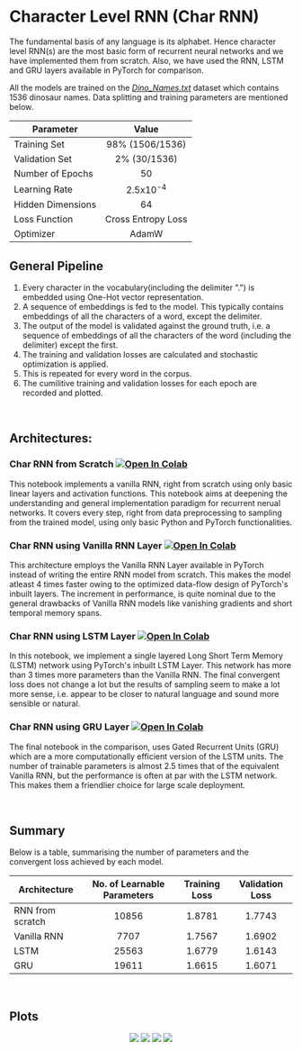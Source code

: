 # Character Level RNN (Char RNN)
The fundamental basis of any language is its alphabet. Hence character level RNN(s) are the most basic form of recurrent neural networks and we have implemented them from scratch. Also, we have used the RNN, LSTM and GRU layers available in PyTorch for comparison.

All the models are  trained on the [*Dino_Names.txt*](https://github.com/IvLabs/Natural-Language-Processing/raw/master/Datasets/Dino_Names.txt) dataset which contains 1536 dinosaur names. Data splitting and training parameters are mentioned below.


| Parameter         |        Value        |
| ----------------- |:-------------------:|
| Training Set      |   98% (1506/1536)   |
| Validation Set    |    2% (30/1536)     |
| Number of Epochs  |         50          |
| Learning Rate     | 2.5x10<sup>-4</sup> |
| Hidden Dimensions |         64          |
| Loss Function     | Cross Entropy Loss  |
| Optimizer         |        AdamW        |

## General Pipeline
1. Every character in the vocabulary(including the delimiter ".") is embedded using One-Hot vector representation.
2. A sequence of embeddings is fed to the model. This typically contains embeddings of all the characters of a word, except the delimiter.
3. The output of the model is validated against the ground truth, i.e. a sequence of embeddings of all the characters of the word (including the delimiter) except the first.
4. The training and validation losses are calculated and stochastic optimization is applied. 
5. This is repeated for every word in the corpus.
6. The cumilitive training and validation losses for each epoch are recorded and plotted.

<br />

## Architectures:
### Char RNN from Scratch [![Open In Colab](https://colab.research.google.com/assets/colab-badge.svg)](https://colab.research.google.com/drive/1N01IvqI0yxK1CAKi0cfwRTcgvR-_YukL?authuser=1#forceEdit=true&sandboxMode=true)
This notebook implements a vanilla RNN, right from scratch using only basic linear layers and activation functions. This notebook aims at deepening the understanding and general implementation paradigm for recurrent nerual networks. It covers every step, right from data preprocessing to sampling from the trained model, using only basic Python and PyTorch functionalities.

### Char RNN using Vanilla RNN Layer [![Open In Colab](https://colab.research.google.com/assets/colab-badge.svg)](https://colab.research.google.com/drive/1POL4Hjr-jATbmJLEhfGqcUhKNB6XYHHp?authuser=1#scrollTo=I9-KnRCAkFWj&forceEdit=true&sandboxMode=true)
This architecture employs the Vanilla RNN Layer available in PyTorch instead of writing the entire RNN model from scratch. This makes the model atleast 4 times faster owing to the optimized data-flow design of PyTorch's inbuilt layers. The increment in performance, is quite nominal due to the general drawbacks of Vanilla RNN models like vanishing gradients and short temporal memory spans.

### Char RNN using LSTM Layer [![Open In Colab](https://colab.research.google.com/assets/colab-badge.svg)](https://colab.research.google.com/drive/1lj7S2NaPa55rS-3X4yWlMj3-dy1EPEne?authuser=1#forceEdit=true&sandboxMode=true)
In this notebook, we implement a single layered Long Short Term Memory (LSTM) network using PyTorch's inbuilt LSTM Layer. This network has more than 3 times more parameters than the Vanilla RNN. The final convergent loss does not change a lot but the results of sampling seem to make a lot more sense, i.e. appear to be closer to natural language and sound more sensible or natural.

### Char RNN using GRU Layer [![Open In Colab](https://colab.research.google.com/assets/colab-badge.svg)](https://colab.research.google.com/drive/1KHngbDPUXEpSyl1HfbIFeNwkun5ssZsK?authuser=1#scrollTo=aIQUjAXtmFRD&forceEdit=true&sandboxMode=true)
The final notebook in the comparison, uses Gated Recurrent Units (GRU) which are a more computationally efficient version of the LSTM units. The number of trainable parameters is almost 2.5 times that of the equivalent Vanilla RNN, but the performance is often at par with the LSTM network. This makes them a friendlier choice for large scale deployment.

<br />

## Summary
Below is a table, summarising the number of parameters and the convergent loss achieved by each model.

  | Architecture     | No. of Learnable Parameters | Training Loss | Validation Loss |
  | ---------------- |:---------------------------:|:-------------:|:---------------:|
  | RNN from scratch |            10856            |    1.8781     |     1.7743      |
  | Vanilla RNN      |            7707             |    1.7567     |     1.6902      |
  | LSTM             |            25563            |    1.6779     |     1.6143      |
  | GRU              |            19611            |    1.6615     |     1.6071      |


<br />

## Plots
<p align="center">
  <img src = "https://github.com/IvLabs/Natural-Language-Processing/blob/master/Plots/Dino_Names_Scratch.jpeg?raw=true"/>
  <img src = "https://github.com/IvLabs/Natural-Language-Processing/blob/master/Plots/Dino_Names_RNN.jpeg?raw=true"/> 
  <img src = "https://github.com/IvLabs/Natural-Language-Processing/blob/master/Plots/Dino_Names_LSTM.jpeg?raw=true"/>
  <img src = "https://github.com/IvLabs/Natural-Language-Processing/blob/master/Plots/Dino_Names_GRU.jpeg?raw=true"/>
</p>

